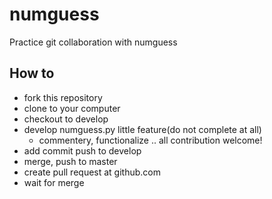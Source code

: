 # numguess
Practice git collaboration with numguess

## How to
- fork this repository
- clone to your computer
- checkout to develop
- develop numguess.py little feature(do not complete at all)
    - commentery, functionalize .. all contribution welcome!
- add commit push to develop
- merge, push to master
- create pull request at github.com
- wait for merge
